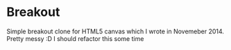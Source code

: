 # Breakout
Simple breakout clone for HTML5 canvas which I wrote in Novemeber 2014.
Pretty messy :D I should refactor this some time
